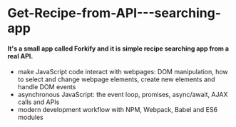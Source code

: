 # Get-Recipe-from-API---searching-app
<h4>It's a small app called Forkify and it is simple recipe searching app from a real API. </h4>

<ul>
  <li>make JavaScript code interact with webpages: DOM manipulation, how to select and change webpage elements, create new elements and handle DOM events</li>
  <li>asynchronous JavaScript: the event loop, promises, async/await, AJAX calls and APIs</li>
  <li>modern development workflow with NPM, Webpack, Babel and ES6 modules</li>
</ul>

